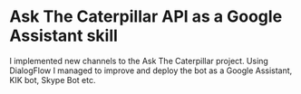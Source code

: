 # Ask The Caterpillar API as a Google Assistant skill
I implemented new channels to the Ask The Caterpillar project. Using DialogFlow I managed to improve and deploy the bot as a Google Assistant, KIK bot, Skype Bot etc.
